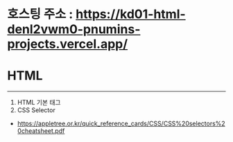# 호스팅 주소 : https://kd01-html-denl2vwm0-pnumins-projects.vercel.app/
# HTML
---
1. HTML 기본 태그 
2. CSS Selector 
  + https://appletree.or.kr/quick_reference_cards/CSS/CSS%20selectors%20cheatsheet.pdf
